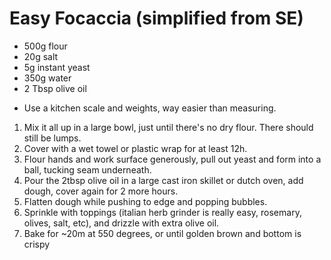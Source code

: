 Easy Focaccia (simplified from SE)
=============
- 500g flour
- 20g salt
- 5g instant yeast
- 350g water
- 2 Tbsp olive oil

* Use a kitchen scale and weights, way easier than measuring.

1. Mix it all up in a large bowl, just until there's no dry flour.  There should still be lumps.
2. Cover with a wet towel or plastic wrap for at least 12h.
3. Flour hands and work surface generously, pull out yeast and form into a ball, tucking seam underneath.
4. Pour the 2tbsp olive oil in a large cast iron skillet or dutch oven, add dough, cover again for 2 more hours.
5. Flatten dough while pushing to edge and popping bubbles.
6. Sprinkle with toppings (italian herb grinder is really easy, rosemary, olives, salt, etc), and drizzle with extra olive oil.
7. Bake for ~20m at 550 degrees, or until golden brown and bottom is crispy
